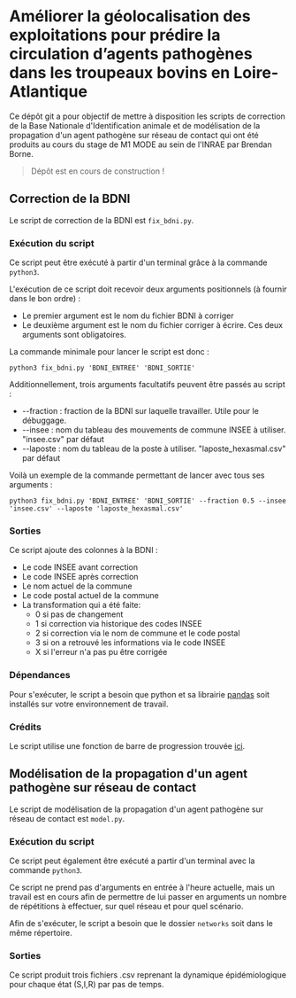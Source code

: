 # Améliorer la géolocalisation des exploitations pour prédire la circulation d’agents pathogènes dans les troupeaux bovins en Loire-Atlantique

Ce dépôt git a pour objectif de mettre à disposition les scripts de correction de la Base Nationale d'Identification animale et de modélisation de la propagation d'un agent pathogène sur réseau de contact qui ont été produits au cours du stage de M1 MODE au sein de l'INRAE par Brendan Borne.

> Dépôt est en cours de construction !

## Correction de la BDNI

Le script de correction de la BDNI est `fix_bdni.py`.

### Exécution du script

Ce script peut être exécuté à partir d'un terminal grâce à la commande `python3`.

L'exécution de ce script doit recevoir deux arguments positionnels (à fournir dans le bon ordre) :

* Le premier argument est le nom du fichier BDNI à corriger
* Le deuxième argument est le nom du fichier corriger à écrire. Ces deux arguments sont obligatoires.

La commande minimale pour lancer le script est donc :

`python3 fix_bdni.py 'BDNI_ENTREE' 'BDNI_SORTIE'`

Additionnellement, trois arguments facultatifs peuvent être passés au script :

* --fraction : fraction de la BDNI sur laquelle travailler. Utile pour le débuggage.
* --insee : nom du tableau des mouvements de commune INSEE à utiliser. "insee.csv" par défaut
* --laposte : nom du tableau de la poste à utiliser. "laposte_hexasmal.csv" par défaut

Voilà un exemple de la commande permettant de lancer avec tous ses arguments :

`python3 fix_bdni.py 'BDNI_ENTREE' 'BDNI_SORTIE' --fraction 0.5 --insee 'insee.csv' --laposte 'laposte_hexasmal.csv'`

### Sorties

Ce script ajoute des colonnes à la BDNI :

* Le code INSEE avant correction
* Le code INSEE après correction
* Le nom actuel de la commune
* Le code postal actuel de la commune  
* La transformation qui a été faite:
  * 0 si pas de changement
  * 1 si correction via historique des codes INSEE
  * 2 si correction via le nom de commune et le code postal
  * 3 si on a retrouvé les informations via le code INSEE
  * X si l'erreur n'a pas pu être corrigée

### Dépendances

Pour s'exécuter, le script a besoin que python et sa librairie [pandas](https://pandas.pydata.org/) soit installés sur votre environnement de travail.

### Crédits

Le script utilise une fonction de barre de progression trouvée [ici](https://stackoverflow.com/questions/3173320/text-progress-bar-in-terminal-with-block-characters).

## Modélisation de la propagation d'un agent pathogène sur réseau de contact

Le script de modélisation de la propagation d'un agent pathogène sur réseau de contact est `model.py`.

### Exécution du script

Ce script peut également être exécuté a partir d'un terminal avec la commande `python3`.

Ce script ne prend pas d'arguments en entrée à l'heure actuelle, mais un travail est en cours afin de permettre de lui passer en arguments un nombre de répétitions à effectuer, sur quel réseau et pour quel scénario.

Afin de s'exécuter, le script a besoin que le dossier `networks` soit dans le même répertoire.

### Sorties

Ce script produit trois fichiers .csv reprenant la dynamique épidémiologique pour chaque état (S,I,R) par pas de temps.
